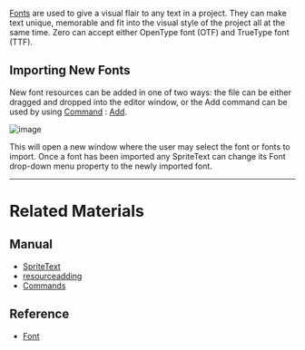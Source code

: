 [Fonts](https://github.com/zeroengineteam/ZeroDocs/code_reference/class_reference/font.markdown) are used to give a visual flair to any text in a project. They can make text unique, memorable and fit into the visual style of the project all at the same time. Zero can accept either OpenType font (OTF) and TrueType font (TTF).


## Importing New Fonts

New font resources can be added in one of two ways: the file can be either dragged and dropped into the editor window, or the Add command can be used by using [Command](https://github.com/zeroengineteam/ZeroDocs/zero_editor_documentation/ZeroManual/Editor/EditorCommands/Commands.markdown) : [Add](https://github.com/zeroengineteam/ZeroDocs/code_reference/command_reference.markdown#add).



![image](https://media.githubusercontent.com/media/zeroengineteam/ZeroFiles/master/doc_files/47051.png)

This will open a new window where the user may select the font or fonts to import. Once a font has been imported any SpriteText can change its Font drop-down menu property to the newly imported font. 

---

 # Related Materials
 ## Manual
- [SpriteText](https://github.com/zeroengineteam/ZeroDocs/zero_editor_documentation/zeromanual/graphics/sprites/spritetext.markdown)
- [resourceadding](https://github.com/zeroengineteam/ZeroDocs/zero_editor_documentation/zeromanual/editor/editorcommands/resourceadding.markdown)
- [Commands](https://github.com/zeroengineteam/ZeroDocs/zero_editor_documentation/ZeroManual/Editor/EditorCommands/Commands.markdown)
 ## Reference
- [Font](https://github.com/zeroengineteam/ZeroDocs/code_reference/class_reference/Font.markdown) 
 

 